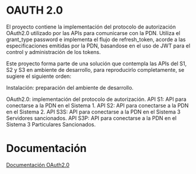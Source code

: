 # OAUTH 2.0
El proyecto contiene la implementación del protocolo de autorización OAuth2.0 utilizado por las APIs para comunicarse con la PDN.  Utiliza el grant_type password e implementa el flujo de refresh_token, acorde a las especificaciones emitidas por la PDN, basandose en el uso de JWT para el control y administración de los tokens.

Este proyecto forma parte de una solución que contempla las APIs del S1, S2 y S3 en ambiente de desarrollo, para reproducirlo completamente, se sugiere el siguiente orden:

Instalación: preparación del ambiente de desarrollo.

OAuth2.0: implementación del protocolo de autorización.
API S1: API para conectarse a la PDN en el Sistema 1.
API S2: API para conectarse a la PDN en el Sistema 2.
API S3S: API para conectarse a la PDN en el Sistema 3 Servidores sancionados.
API S3P: API para conectarse a la PDN en el Sistema 3 Particulares Sancionados.

# Documentación

<a href="https://docs.google.com/document/d/1UoUKII1dscdKojGMEdUyLls0CKPp4pe2E28djCYMf6A/edit">Documentación OAuth2.0</a>
